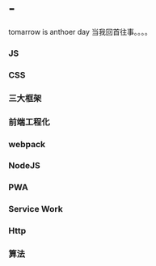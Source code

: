 # -
tomarrow is anthoer day
当我回首往事。。。。

### JS
### CSS
### 三大框架
### 前端工程化
### webpack
### NodeJS
### PWA
### Service Work
### Http
### 算法

